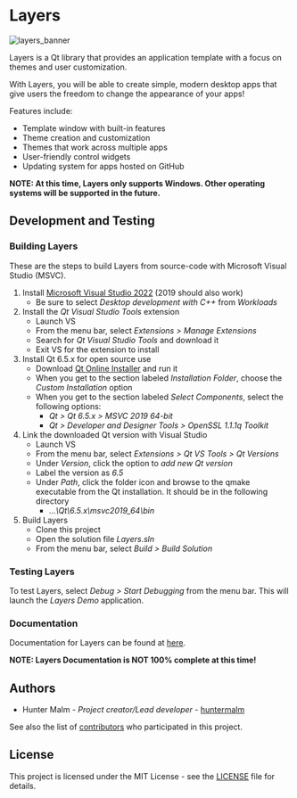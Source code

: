 # Layers

<img src="https://github.com/huntermalm/Layers/blob/main/LayersWidgets/images/layers_banner.svg?raw=true" alt="layers_banner"/>

Layers is a Qt library that provides an application template with a focus on themes and user customization.

With Layers, you will be able to create simple, modern desktop apps that give users the freedom to change the appearance of your apps!

Features include:

- Template window with built-in features
- Theme creation and customization
- Themes that work across multiple apps
- User-friendly control widgets
- Updating system for apps hosted on GitHub

**NOTE: At this time, Layers only supports Windows. Other operating systems will be supported in the future.**

## Development and Testing

### Building Layers

These are the steps to build Layers from source-code with Microsoft Visual Studio (MSVC).

1. Install [Microsoft Visual Studio 2022](https://visualstudio.microsoft.com/downloads/) (2019 should also work)
    - Be sure to select *Desktop development with C++* from *Workloads*
2. Install the *Qt Visual Studio Tools* extension
    - Launch VS
    - From the menu bar, select *Extensions > Manage Extensions*
    - Search for *Qt Visual Studio Tools* and download it
    - Exit VS for the extension to install
3. Install Qt 6.5.x for open source use
    - Download [Qt Online Installer](https://www.qt.io/download-qt-installer-oss) and run it
    - When you get to the section labeled *Installation Folder*, choose the *Custom Installation* option
    - When you get to the section labeled *Select Components*, select the following options:
        - *Qt > Qt 6.5.x > MSVC 2019 64-bit*
        - *Qt > Developer and Designer Tools > OpenSSL 1.1.1q Toolkit*
4. Link the downloaded Qt version with Visual Studio
    - Launch VS
    - From the menu bar, select *Extensions > Qt VS Tools > Qt Versions*
    - Under *Version*, click the option to *add new Qt version*
    - Label the version as *6.5*
    - Under *Path*, click the folder icon and browse to the qmake executable from the Qt installation. It should be in the following directory
        - <i>...\Qt\6.5.x\msvc2019_64\bin</i>
5. Build Layers
    - Clone this project
    - Open the solution file *Layers.sln*
    - From the menu bar, select *Build > Build Solution*

### Testing Layers

To test Layers, select *Debug > Start Debugging* from the menu bar. This will launch the *Layers Demo* application.

### Documentation

Documentation for Layers can be found at [here](https://huntermalm.github.io/Layers/).

**NOTE: Layers Documentation is NOT 100% complete at this time!**

## Authors

* Hunter Malm - *Project creator/Lead developer* - [huntermalm](https://github.com/huntermalm)

See also the list of [contributors](https://github.com/huntermalm/Layers/contributors) who participated in this project.

## License

This project is licensed under the MIT License - see the [LICENSE](https://github.com/huntermalm/Layers/blob/main/LICENSE) file for details.
